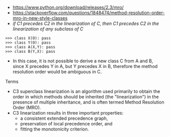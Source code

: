 - https://www.python.org/download/releases/2.3/mro/
- https://stackoverflow.com/questions/1848474/method-resolution-order-mro-in-new-style-classes
- _if C1 precedes C2 in the linearization of C, then C1 precedes C2 in the linearization of any subclass of C_
```>>> O = object
>>> class X(O): pass
>>> class Y(O): pass
>>> class A(X,Y): pass
>>> class B(Y,X): pass
```
- In this case, it is not possible to derive a new class C from A and B, since X precedes Y in A, but Y precedes X in B, therefore the method resolution order would be ambiguous in C.

Terms
- C3 superclass linearization is an algorithm used primarily to obtain the order in which methods should be inherited (the "linearization") in the presence of multiple inheritance, and is often termed Method Resolution Order (MRO).
- C3 linearization results in three important properties:
    - a consistent extended precedence graph,
    - preservation of local precedence order, and
    - fitting the monotonicity criterion.

